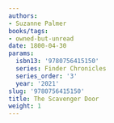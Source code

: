 ```yaml
---
authors:
- Suzanne Palmer
books/tags:
- owned-but-unread
date: 1800-04-30
params:
  isbn13: '9780756415150'
  series: Finder Chronicles
  series_order: '3'
  year: '2021'
slug: '9780756415150'
title: The Scavenger Door
weight: 1
---
```


<!--more-->